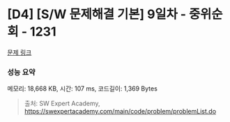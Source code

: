 # [D4] [S/W 문제해결 기본] 9일차 - 중위순회 - 1231 

[문제 링크](https://swexpertacademy.com/main/code/problem/problemDetail.do?contestProbId=AV140YnqAIECFAYD) 

### 성능 요약

메모리: 18,668 KB, 시간: 107 ms, 코드길이: 1,369 Bytes



> 출처: SW Expert Academy, https://swexpertacademy.com/main/code/problem/problemList.do